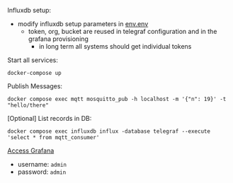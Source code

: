 Influxdb setup:
* modify influxdb setup parameters in [env.env](./influxdb/env.env)
  * token, org, bucket are reused in telegraf configuration and in the grafana provisioning
    * in long term all systems should get individual tokens   


Start all services:
```
docker-compose up
```

Publish Messages:

```
docker compose exec mqtt mosquitto_pub -h localhost -m '{"n": 19}' -t "hello/there"
```

[Optional] List records in DB:
```
docker compose exec influxdb influx -database telegraf --execute 'select * from mqtt_consumer'
```

[Access Grafana](http://localhost:3000/d/ZZpjsHv7z)
* username: `admin`
* password: `admin`
